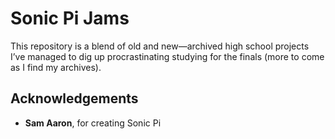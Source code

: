 # Sonic Pi Jams
This repository is a blend of old and new—archived high school projects I’ve managed to dig up procrastinating studying for the finals (more to come as I find my archives).

## Acknowledgements
- **Sam Aaron**, for creating Sonic Pi 
